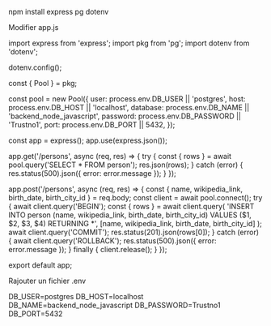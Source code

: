 
  npm install express pg dotenv


Modifier app.js


  import express from 'express';
  import pkg from 'pg';
  import dotenv from 'dotenv';

  dotenv.config();

  const { Pool } = pkg;

  const pool = new Pool({
    user: process.env.DB_USER || 'postgres',
    host: process.env.DB_HOST || 'localhost',
    database: process.env.DB_NAME || 'backend_node_javascript',
    password: process.env.DB_PASSWORD || 'Trustno1',
    port: process.env.DB_PORT || 5432,
  });

  const app = express();
  app.use(express.json());

  app.get('/persons', async (req, res) => {
    try {
      const { rows } = await pool.query('SELECT * FROM person');
      res.json(rows);
    } catch (error) {
      res.status(500).json({ error: error.message });
    }
  });

  app.post('/persons', async (req, res) => {
    const { name, wikipedia_link, birth_date, birth_city_id } = req.body;
    const client = await pool.connect();
    try {
      await client.query('BEGIN');
      const { rows } = await client.query(
        'INSERT INTO person (name, wikipedia_link, birth_date, birth_city_id) VALUES ($1, $2, $3, $4) RETURNING *',
        [name, wikipedia_link, birth_date, birth_city_id]
      );
      await client.query('COMMIT');
      res.status(201).json(rows[0]);
    } catch (error) {
      await client.query('ROLLBACK');
      res.status(500).json({ error: error.message });
    } finally {
      client.release();
    }
  });

  export default app;



Rajouter un fichier .env

DB_USER=postgres
DB_HOST=localhost
DB_NAME=backend_node_javascript
DB_PASSWORD=Trustno1
DB_PORT=5432
